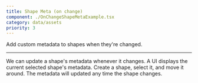 ```yaml
---
title: Shape Meta (on change)
component: ./OnChangeShapeMetaExample.tsx
category: data/assets
priority: 3
---
```


Add custom metadata to shapes when they're changed.

---

We can update a shape's metadata whenever it changes. A UI displays the current selected shape's metadata. Create a shape, select it, and move it around. The metadata will updated any time the shape changes.
